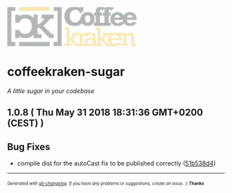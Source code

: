<img width="300px" src=".resources/coffeekraken-logo.jpg" />

# coffeekraken-sugar

_A little sugar in your codebase_

## 1.0.8  ( Thu May 31 2018 18:31:36 GMT+0200 (CEST) )


## Bug Fixes
  - compile dist for the autoCast fix to be published correctly
  ([51b538d4](https://github.com/Coffeekraken/sugar/commit/51b538d4708bc46de7a4bba24bc12bc50c355262))





---
<sub><sup>*Generated with [git-changelog](https://github.com/rafinskipg/git-changelog). If you have any problems or suggestions, create an issue.* :) **Thanks** </sub></sup>
